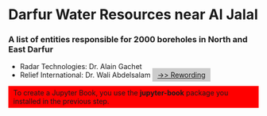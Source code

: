 <head>
<script type="text/javascript" src="https://ajax.googleapis.com/ajax/libs/jquery/1.4.4/jquery.min.js"></script>
<script type="text/javascript">
function toggleDiv(divId) {
   $("#"+divId).toggle();
}
</script>
<head>


# Darfur Water Resources near Al Jalal #
### A list of entities responsible for 2000 boreholes in North and East Darfur ###


- Radar Technologies: Dr. Alain Gachet
- Relief International: Dr. Wali Abdelsalam
<a href="javascript:toggleDiv('myContent');" style="background-color: #ccc; padding: 5px 10px;">->> Rewording</a>


<div id="myContent" style="background-color: red; padding: 5px 10px;">
To create a Jupyter Book, you use the <strong>jupyter-book</strong> package you installed in the previous step.

</div>
